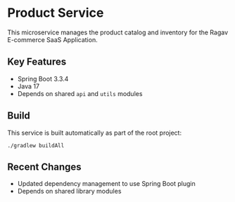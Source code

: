 # Product Service

This microservice manages the product catalog and inventory for the Ragav E-commerce SaaS Application.

## Key Features
- Spring Boot 3.3.4
- Java 17
- Depends on shared `api` and `utils` modules

## Build
This service is built automatically as part of the root project:

```
./gradlew buildAll
```

## Recent Changes
- Updated dependency management to use Spring Boot plugin
- Depends on shared library modules
